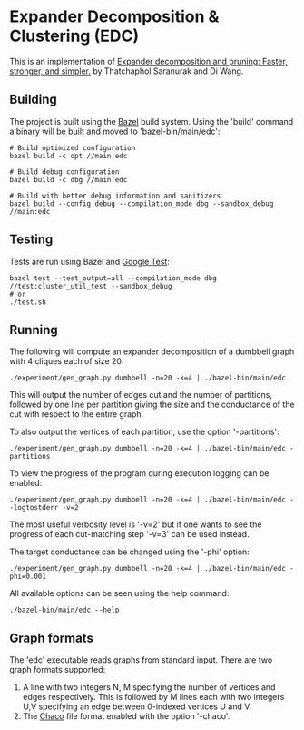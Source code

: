 # Expander Decomposition & Clustering (EDC)

This is an implementation of [Expander decomposition and pruning: Faster,
stronger, and simpler.](https://arxiv.org/pdf/1812.08958.pdf) by Thatchaphol
Saranurak and Di Wang.

## Building

The project is built using the [Bazel](https://bazel.build) build system. Using
the 'build' command a binary will be built and moved to
'bazel-bin/main/edc':

``` shell
# Build optimized configuration
bazel build -c opt //main:edc

# Build debug configuration
bazel build -c dbg //main:edc

# Build with better debug information and sanitizers
bazel build --config debug --compilation_mode dbg --sandbox_debug //main:edc
```

## Testing

Tests are run using Bazel and [Google Test](https://github.com/google/googletest):

``` shell
bazel test --test_output=all --compilation_mode dbg //test:cluster_util_test --sandbox_debug
# or
./test.sh
```

## Running

The following will compute an expander decomposition of a dumbbell graph with 4
cliques each of size 20:

``` shell
./experiment/gen_graph.py dumbbell -n=20 -k=4 | ./bazel-bin/main/edc
```

This will output the number of edges cut and the number of partitions, followed
by one line per partition giving the size and the conductance of the cut with
respect to the entire graph.

To also output the vertices of each partition, use the option '-partitions':

``` shell
./experiment/gen_graph.py dumbbell -n=20 -k=4 | ./bazel-bin/main/edc -partitions
```

To view the progress of the program during execution logging can be enabled:

``` shell
./experiment/gen_graph.py dumbbell -n=20 -k=4 | ./bazel-bin/main/edc --logtostderr -v=2
```

The most useful verbosity level is '-v=2' but if one wants to see the progress
of each cut-matching step '-v=3' can be used instead.

The target conductance can be changed using the '-phi' option:

``` shell
./experiment/gen_graph.py dumbbell -n=20 -k=4 | ./bazel-bin/main/edc -phi=0.001
```

All available options can be seen using the help command:

``` shell
./bazel-bin/main/edc --help
```

## Graph formats

The 'edc' executable reads graphs from standard input. There are two
graph formats supported:
1. A line with two integers N, M specifying the number of vertices and edges
   respectively. This is followed by M lines each with two integers U,V
   specifying an edge between 0-indexed vertices U and V.
2. The [Chaco](https://chriswalshaw.co.uk/jostle/jostle-exe.pdf) file format
   enabled with the option '-chaco'.
